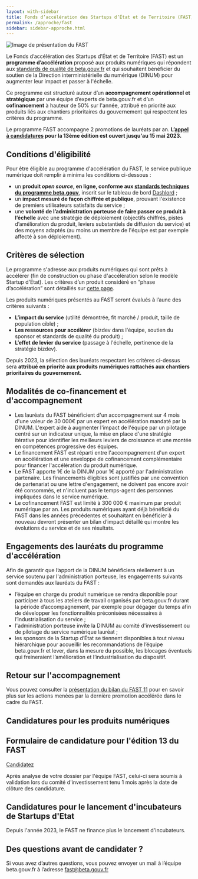 ```yaml
---
layout: with-sidebar
title: Fonds d’accélération des Startups d’État et de Territoire (FAST)
permalink: /approche/fast
sidebar: sidebar-approche.html
---
```


<img src="https://blog.beta.gouv.fr/img/posts/FAST_2400x448-nom-du-fonds.jpg" alt="Image de présentation du FAST"/>

Le Fonds d’accélération des Startups d’État et de Territoire (FAST) est un **programme d’accélération** proposé aux produits numériques qui répondent aux [standards de qualité de beta.gouv.fr](https://doc.incubateur.net/communaute/gerer-sa-startup-detat-ou-de-territoires-au-quotidien/je-fais-des-choix-technologique/standards-de-qualite-beta.gouv.fr) et qui souhaitent bénéficier du soutien de la Direction interministérielle du numérique (DINUM) pour augmenter leur impact et passer à l'échelle.

Ce programme est structuré autour d’un **accompagnement opérationnel et stratégique** par une équipe d’experts de beta.gouv.fr et d’un **cofinancement** à hauteur de 50% sur l'année, attribué en priorité aux produits liés aux chantiers prioritaires du gouvernement qui respectent les critères du programme.

Le programme FAST accompagne 2 promotions de lauréats par an. **L’[appel à candidatures](https://www.demarches-simplifiees.fr/commencer/fast-13) pour la 13ème édition est ouvert jusqu'au 15 mai 2023.**

## Conditions d'éligibilité
Pour être éligible au programme d'accélération du FAST, le service publique numérique doit remplir à minima les conditions ci-dessous :
- un **produit _open source_, en ligne, conforme aux [standards techniques du programme beta.gouv](https://doc.incubateur.net/communaute/gerer-sa-startup-detat-ou-de-territoires-au-quotidien/je-fais-des-choix-technologique/standards-de-qualite-beta.gouv.fr)**, inscrit sur le tableau de bord [Dashlord](https://dashlord.incubateur.net/) ;
- un **impact mesuré de façon chiffrée et publique**, prouvant l'existence de premiers utilisateurs satisfaits du service ;
- une **volonté de l’administration porteuse de faire passer ce produit à l’échelle** avec une stratégie de déploiement (objectifs chiffrés, pistes d’amélioration du produit, leviers substantiels de diffusion du service) et des moyens adaptés (au moins un membre de l'équipe est par exemple affecté à son déploiement).

## Critères de sélection
Le programme s'adresse aux produits numériques qui sont prêts à accélérer (fin de construction ou phase d'accélération selon le modèle Startup d'Etat). Les critères d’un produit considéré en “phase d’accélération” sont détaillés sur [cette page](https://doc.incubateur.net/communaute/gerer-sa-startup-detat-ou-de-territoires-au-quotidien/la-vie-dune-se/acceleration). 

Les produits numériques présentés au FAST seront évalués à l’aune des critères suivants :
- **L’impact du service** (utilité démontrée, fit marché / produit, taille de population cible) ;
- **Les ressources pour accélérer** (bizdev dans l'équipe, soutien du sponsor et standards de qualité du produit) ;
- **L’effet de levier du service** (passage à l'échelle, pertinence de la stratégie bizdev).

Depuis 2023, la sélection des lauréats respectant les critères ci-dessus sera **attribué en priorité aux produits numériques rattachés aux chantiers prioritaires du gouvernement.**

## Modalités de co-financement et d'accompagnement 
- Les lauréats du FAST bénéficient d'un accompagnement sur 4 mois d'une valeur de 30 000€ par un expert en accélération mandaté par la DINUM. L'expert aide à augmenter l'impact de l'équipe par un pilotage centré sur un indicateur unique, la mise en place d'une stratégie itérative pour identifier les meilleurs leviers de croissance et une montée en compétences progressive des équipes.
- Le financement FAST est réparti entre l'accompagnement d'un expert en accélération et une enveloppe de cofinancement complémentaire pour financer l'accélération du produit numérique.
- Le FAST apporte 1€ de la DINUM pour 1€ apporté par l'administration partenaire. Les financements éligibles sont justifiés par une convention de partenariat ou une lettre d'engagement, ne doivent pas encore avoir été consommés, et n'incluent pas le temps-agent des personnes impliquées dans le service numérique.
- Le cofinancement FAST est limité à 300 000 € maximum par produit numérique par an. Les produits numériques ayant déjà bénéficié du FAST dans les années précédentes et souhaitant en bénéficier à nouveau devront présenter un bilan d’impact détaillé qui montre les évolutions du service et de ses résultats.

## Engagements des lauréats du programme d'accélération
Afin de garantir que l’apport de la DINUM bénéficiera réellement à un service soutenu par l'administration porteuse, les engagements suivants sont demandés aux lauréats du FAST :
- l’équipe en charge du produit numérique se rendra disponible pour participer à tous les ateliers de travail organisés par beta.gouv.fr durant la période d’accompagnement, par exemple pour dégager du temps afin de développer les fonctionnalités préconisées nécessaires à l’industrialisation du service ;
- l'administration porteuse invite la DINUM au comité d'investissement ou de pilotage du service numérique lauréat ; 
- les sponsors de la Startup d’État se tiennent disponibles à tout niveau hiérarchique pour accueillir les recommandations de l’équipe beta.gouv.fr et lever, dans la mesure du possible, les blocages éventuels qui freineraient l’amélioration et l’industrialisation du dispositif.

## Retour sur l'accompagnement
Vous pouvez consulter la [présentation du bilan du FAST 11](https://docs.google.com/presentation/d/1rRU6OrRAh9QrkolmNjaMaxl7Ky4T59R1a9WkyzEiCyI/edit?usp=sharing) pour en savoir plus sur les actions menées par la dernière promotion accélérée dans le cadre du FAST.

## Candidatures pour les produits numériques

<div class="fr-callout">
              <h2 class="fr-callout__title">Formulaire de candidature pour l'édition 13 du FAST </h2>
              <a id="btn-nous-ecrire" class="fr-btn fr-btn--md" target="_blank" title="Candidature FAST 13" href="https://www.demarches-simplifiees.fr/commencer/fast-13">Candidatez</a>
</div>

Après analyse de votre dossier par l'équipe FAST, celui-ci sera soumis à validation lors du comité d'investissement tenu 1 mois après la date de clôture des candidature.

## Candidatures pour le lancement d'incubateurs de Startups d'Etat 
Depuis l'année 2023, le FAST ne finance plus le lancement d'incubateurs. 

## Des questions avant de candidater ?
Si vous avez d’autres questions, vous pouvez envoyer un mail à l’équipe beta.gouv.fr à l’adresse [fast@beta.gouv.fr](mailto:fast@beta.gouv.fr)

